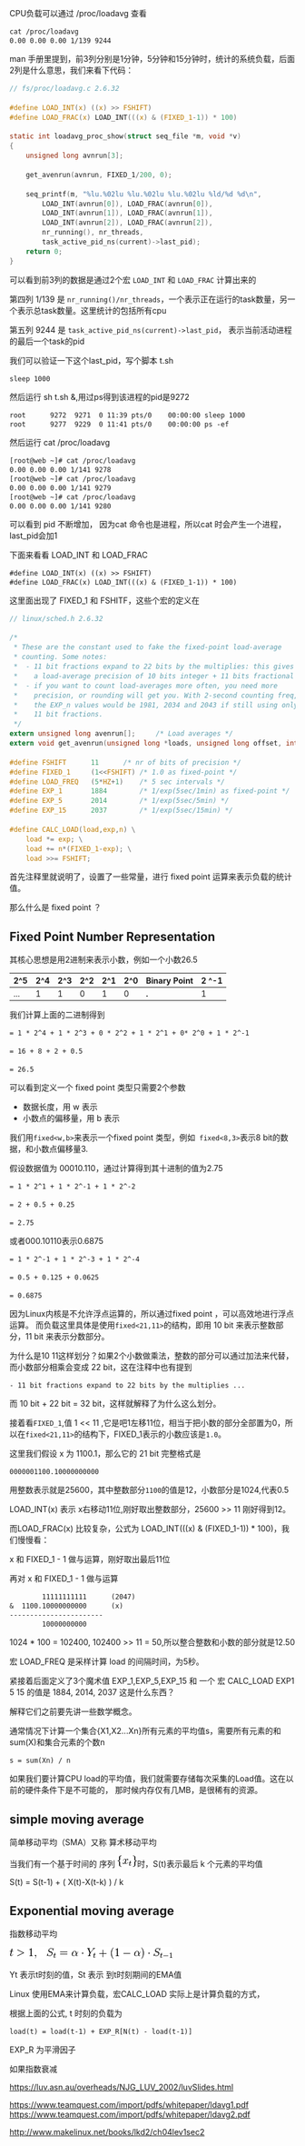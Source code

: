 CPU负载可以通过 /proc/loadavg 查看

```
cat /proc/loadavg
0.00 0.00 0.00 1/139 9244
```

man 手册里提到，前3列分别是1分钟，5分钟和15分钟时，统计的系统负载，后面2列是什么意思，我们来看下代码：

```c
// fs/proc/loadavg.c 2.6.32

#define LOAD_INT(x) ((x) >> FSHIFT)
#define LOAD_FRAC(x) LOAD_INT(((x) & (FIXED_1-1)) * 100)

static int loadavg_proc_show(struct seq_file *m, void *v)
{
	unsigned long avnrun[3];

	get_avenrun(avnrun, FIXED_1/200, 0);

	seq_printf(m, "%lu.%02lu %lu.%02lu %lu.%02lu %ld/%d %d\n",
		LOAD_INT(avnrun[0]), LOAD_FRAC(avnrun[0]),
		LOAD_INT(avnrun[1]), LOAD_FRAC(avnrun[1]),
		LOAD_INT(avnrun[2]), LOAD_FRAC(avnrun[2]),
		nr_running(), nr_threads,
		task_active_pid_ns(current)->last_pid);
	return 0;
}
```
可以看到前3列的数据是通过2个宏 `LOAD_INT` 和 `LOAD_FRAC` 计算出来的

第四列 1/139 是 `nr_running()/nr_threads`，一个表示正在运行的task数量，另一个表示总task数量。这里统计的包括所有cpu

第五列 9244 是 `task_active_pid_ns(current)->last_pid`， 表示当前活动进程的最后一个task的pid

我们可以验证一下这个last_pid，写个脚本 t.sh
```
sleep 1000
```
然后运行 sh t.sh &,用过ps得到该进程的pid是9272
```
root      9272  9271  0 11:39 pts/0    00:00:00 sleep 1000
root      9277  9229  0 11:41 pts/0    00:00:00 ps -ef
```
然后运行 cat /proc/loadavg
```
[root@web ~]# cat /proc/loadavg
0.00 0.00 0.00 1/141 9278
[root@web ~]# cat /proc/loadavg
0.00 0.00 0.00 1/141 9279
[root@web ~]# cat /proc/loadavg
0.00 0.00 0.00 1/141 9280
```
可以看到 pid 不断增加， 因为cat 命令也是进程，所以cat 时会产生一个进程，last_pid会加1

下面来看看 LOAD_INT 和 LOAD_FRAC
```
#define LOAD_INT(x) ((x) >> FSHIFT)
#define LOAD_FRAC(x) LOAD_INT(((x) & (FIXED_1-1)) * 100)
```

这里面出现了 FIXED_1 和 FSHITF，这些个宏的定义在
```c
// linux/sched.h 2.6.32

/*
 * These are the constant used to fake the fixed-point load-average
 * counting. Some notes:
 *  - 11 bit fractions expand to 22 bits by the multiplies: this gives
 *    a load-average precision of 10 bits integer + 11 bits fractional
 *  - if you want to count load-averages more often, you need more
 *    precision, or rounding will get you. With 2-second counting freq,
 *    the EXP_n values would be 1981, 2034 and 2043 if still using only
 *    11 bit fractions.
 */
extern unsigned long avenrun[];		/* Load averages */
extern void get_avenrun(unsigned long *loads, unsigned long offset, int shift);

#define FSHIFT		11		/* nr of bits of precision */
#define FIXED_1		(1<<FSHIFT)	/* 1.0 as fixed-point */
#define LOAD_FREQ	(5*HZ+1)	/* 5 sec intervals */
#define EXP_1		1884		/* 1/exp(5sec/1min) as fixed-point */
#define EXP_5		2014		/* 1/exp(5sec/5min) */
#define EXP_15		2037		/* 1/exp(5sec/15min) */

#define CALC_LOAD(load,exp,n) \
	load *= exp; \
	load += n*(FIXED_1-exp); \
	load >>= FSHIFT;
```
首先注释里就说明了，设置了一些常量，进行 fixed point 运算来表示负载的统计值。 

那么什么是 fixed point ？

Fixed Point Number Representation
------
其核心思想是用2进制来表示小数，例如一个小数26.5

2^5 | 2^4 | 2^3 | 2^2 | 2^1 | 2^0 | Binary Point | 2 ^-1 
--- | --- | --- | --- | --- | --- | ------------ | --- 
... |  1  |  1  |  0  |  1  |  0  |   __.__      | 1 

我们计算上面的二进制得到
```
= 1 * 2^4 + 1 * 2^3 + 0 * 2^2 + 1 * 2^1 + 0* 2^0 + 1 * 2^-1

= 16 + 8 + 2 + 0.5

= 26.5
```
可以看到定义一个 fixed point 类型只需要2个参数
* 数据长度，用 w 表示
* 小数点的偏移量，用 b 表示

我们用`fixed<w,b>`来表示一个fixed point 类型，例如` fixed<8,3>`表示8 bit的数据，和小数点偏移量3.

假设数据值为 00010.110，通过计算得到其十进制的值为2.75
```
= 1 * 2^1 + 1 * 2^-1 + 1 * 2^-2

= 2 + 0.5 + 0.25

= 2.75
```
或者000.10110表示0.6875
```
= 1 * 2^-1 + 1 * 2^-3 + 1 * 2^-4

= 0.5 + 0.125 + 0.0625

= 0.6875
```

因为Linux内核是不允许浮点运算的，所以通过fixed point ，可以高效地进行浮点运算。
而负载这里具体是使用`fixed<21,11>`的结构，即用 10 bit 来表示整数部分，11 bit 来表示分数部分。  

为什么是10 11这样划分？如果2个小数做乘法，整数的部分可以通过加法来代替，而小数部分相乘会变成 22 bit，这在注释中也有提到
```
- 11 bit fractions expand to 22 bits by the multiplies ...
```
而 10 bit + 22 bit = 32 bit，这样就解释了为什么这么划分。

接着看`FIXED_1`,值 1 << 11 ,它是吧1左移11位，相当于把小数的部分全部置为0，所以在`fixed<21,11>`的结构下，FIXED_1表示的小数应该是`1.0`。

这里我们假设 x 为 1100.1，那么它的 21 bit 完整格式是
```
0000001100.10000000000
```
用整数表示就是25600，其中整数部分`1100`的值是12，小数部分是1024,代表0.5

LOAD_INT(x) 表示 x右移动11位,刚好取出整数部分，25600 >> 11 刚好得到12。

而LOAD_FRAC(x) 比较复杂，公式为 LOAD_INT(((x) & (FIXED_1-1)) * 100)，我们慢慢看：

x 和 FIXED_1 - 1 做与运算，刚好取出最后11位
 
再对 x 和 FIXED_1 - 1 做与运算
```
        11111111111      (2047)
&  1100.10000000000      (x)
-----------------------
        10000000000
```
1024 * 100 = 102400, 102400 >> 11 = 50,所以整合整数和小数的部分就是12.50


宏 LOAD_FREQ 是采样计算 load 的间隔时间，为5秒。



紧接着后面定义了3个魔术值 EXP_1,EXP_5,EXP_15 和 一个 宏 CALC_LOAD 
EXP1 5 15 的值是 1884, 2014, 2037 这是什么东西？

解释它们之前要先讲一些数学概念。

通常情况下计算一个集合{X1,X2...Xn}所有元素的平均值s，需要所有元素的和sum(X)和集合元素的个数n
```
s = sum(Xn) / n
```
如果我们要计算CPU load的平均值，我们就需要存储每次采集的Load值。这在以前的硬件条件下是不可能的，
那时候内存仅有几MB，是很稀有的资源。

simple moving average 
----
简单移动平均（SMA）又称 算术移动平均

当我们有一个基于时间的 序列 ![x](img/ES1.png)时，S(t)表示最后 k 个元素的平均值


S(t) = S(t-1) + ( X(t)-X(t-k) ) / k


Exponential moving average
-----
指数移动平均

![ES](img/ES3.png)

Yt 表示t时刻的值，St 表示 到t时刻期间的EMA值

Linux 使用EMA来计算负载，宏CALC_LOAD 实际上是计算负载的方式，




根据上面的公式, t 时刻的负载为
```
load(t) = load(t-1) + EXP_R[N(t) - load(t-1)]
```
EXP_R 为平滑因子

如果指数衰减




https://luv.asn.au/overheads/NJG_LUV_2002/luvSlides.html

https://www.teamquest.com/import/pdfs/whitepaper/ldavg1.pdf
https://www.teamquest.com/import/pdfs/whitepaper/ldavg2.pdf

http://www.makelinux.net/books/lkd2/ch04lev1sec2